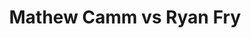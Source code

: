 ---
title: Mathew Camm vs Ryan Fry
player1:
  name: Camm, Mathew
  percent: 88
  wins: 0
  losses: 2
player2:
  name: Fry, Ryan
  percent: 84
  wins: 2
  losses: 0
games:
- player1:
    team: 'ON'
    position: Third
    percent: 88
    win: 0
    loss: 1
  player2:
    team: 'NO'
    position: Third
    percent: 100
    win: 1
    loss: 0
  event: Brier
  year: 2015
  draw: Round Robin(7)
  score: ON 3 - NO 7
- player1:
    team: 'ON'
    position: Third
    percent: 89
    win: 0
    loss: 1
  player2:
    team: 'NO'
    position: Third
    percent: 69
    win: 1
    loss: 0
  event: Brier
  year: 2018
  draw: Round Robin(1)
  score: NO 4 - ON 3
- player1:
    team: Eppi
    position: Third
    percent: 84
    win: 1
    loss: 0
  player2:
    team: Jaco
    position: Third
    percent: 88
    win: 0
    loss: 1
  event: Trials (Men)
  year: 2017
  draw: Round Robin(19)
  score: Jaco 2 - Eppi 7
---